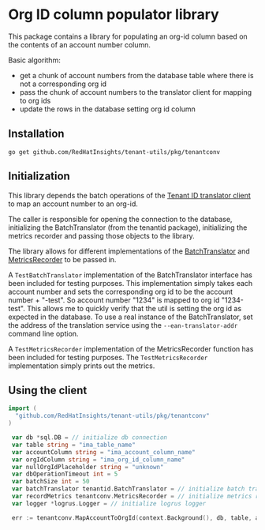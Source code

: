 # Org ID column populator library

This package contains a library for populating an org-id column based
on the contents of an account number column.

Basic algorithm:
- get a chunk of account numbers from the database table where there is not a corresponding org id
- pass the chunk of account numbers to the translator client for mapping to org ids
- update the rows in the database setting org id column

## Installation

```
go get github.com/RedHatInsights/tenant-utils/pkg/tenantconv
```

## Initialization

This library depends the batch operations of the [Tenant ID translator client](https://pkg.go.dev/github.com/RedHatInsights/tenant-utils/pkg/tenantid)
to map an account number to an org-id.

The caller is responsible for opening the connection to the database, initializing the
BatchTranslator (from the tenantid package), initializing the metrics recorder and
passing those objects to the library.

The library allows for different implementations of the [BatchTranslator](../tenantid/types.go)
and [MetricsRecorder](../tenantconv/metrics.go) to be passed in.

A `TestBatchTranslator` implementation of the BatchTranslator interface has been included for testing purposes.
This implementation simply takes each account number and sets the corresponding org id to be the
account number + "-test".  So account number "1234" is mapped to org id "1234-test".  This allows me to quickly verify that
the util is setting the org id as expected in the database.  To use a real instance of the BatchTranslator,
set the address of the translation service using the `--ean-translator-addr` command line option.

A `TestMetricsRecorder` implementation of the MetricsRecorder function has been included for testing purposes.
The `TestMetricsRecorder` implementation simply prints out the metrics.

## Using the client

```go
import (
  "github.com/RedHatInsights/tenant-utils/pkg/tenantconv"
)

 var db *sql.DB = // initialize db connection
 var table string = "ima_table_name"
 var accountColumn string = "ima_account_column_name"
 var orgIdColumn string = "ima_org_id_column_name"
 var nullOrgIdPlaceholder string = "unknown"
 var dbOperationTimeout int = 5
 var batchSize int = 50
 var batchTranslator tenantid.BatchTranslator = // initialize batch translator
 var recordMetrics tenantconv.MetricsRecorder = // initialize metrics recorder
 var logger *logrus.Logger = // initialize logrus logger

 err := tenantconv.MapAccountToOrgId(context.Background(), db, table, accountColumn, orgIdColumn, nullOrgIdPlaceholder, dbOperationTimeout, batchSize, batchTranslator, recordMetrics, logger)
```
